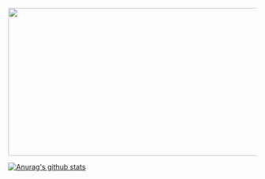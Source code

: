 <!--
**XsQuare01/XsQuare01** is a ✨ _special_ ✨ repository because its `README.md` (this file) appears on your GitHub profile.

Here are some ideas to get you started:

- 🔭 I’m currently working on ...
- 🌱 I’m currently learning ...
- 👯 I’m looking to collaborate on ...
- 🤔 I’m looking for help with ...
- 💬 Ask me about ...
- 📫 How to reach me: ...
- 😄 Pronouns: ...
- ⚡ Fun fact: ...
-->
<a href="https://www.solve-nyang.com"><img src="https://api.solve-nyang.com/compose/mystic6113" width="600" height="300"/></a>

[![Anurag's github stats](https://github-readme-stats.vercel.app/api?username=XsQuare01&show_icons=true&theme=tokyonight)](https://github.com/anuraghazra/github-readme-stats)
